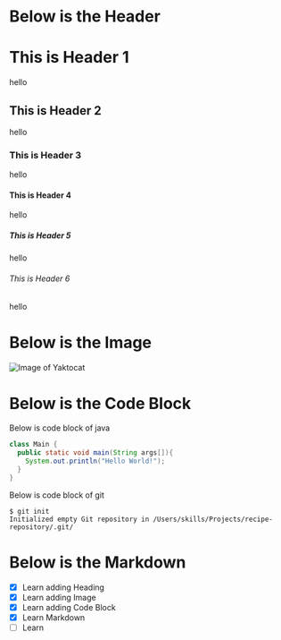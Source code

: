 # Below is the Header
# This is Header 1
hello
## This is Header 2
hello
### This is Header 3
hello
#### This is Header 4
hello
##### This is Header 5
hello
###### This is Header 6
hello

# Below is the Image
![Image of Yaktocat](https://octodex.github.com/images/yaktocat.png)

# Below is the Code Block
Below is code block of java
``` java
class Main {
  public static void main(String args[]){
    System.out.println("Hello World!");
  }
}
```
Below is code block of git
```
$ git init
Initialized empty Git repository in /Users/skills/Projects/recipe-repository/.git/
```
# Below is the Markdown
- [x] Learn adding Heading
- [x] Learn adding Image
- [x] Learn adding Code Block
- [x] Learn Markdown
- [ ] Learn
